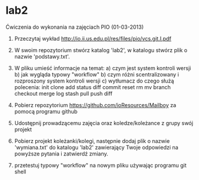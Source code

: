 lab2
====

Ćwiczenia do wykonania na zajęciach PIO (01-03-2013)

1) Przeczytaj wykład http://io.ii.us.edu.pl/res/files/pio/vcs.git.I.pdf 
2) W swoim repozytorium stwórz katalog 'lab2', w katalogu stwórz plik o nazwie 'podstawy.txt'.
3) W pliku umieść informacje na temat:
  a) czym jest system kontroli wersji
  b) jak wygląda typowy "workflow"
  b) czym różni scentralizowany i rozproszony system kontroli wersji
  c) wytłumacz do czego służą polecenia: 
  init
	clone
	add
	status
	diff
	commit
	reset
	rm
	mv
	branch
	checkout
	merge
	log
	stash
	pull
	push
	diff

4) Pobierz repozytorium https://github.com/ioResources/Mailboy za pomocą programu github 
5) Udostępnij prowadzącemu zajęcia oraz koledze/koleżance z grupy swój projekt
6) Pobierz projekt koleżanki/kolegi, następnie dodaj plik o nazwie 'wymiana.txt' do katalogu 'lab2' zawierający Twoje odpowiedzi na powyższe pytania i zatwierdź zmiany.
7) przetestuj typowy "workflow" na nowym pliku używając programu git shell
